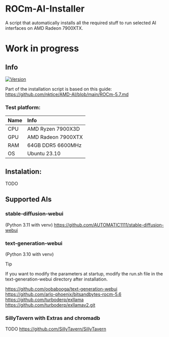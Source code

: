 # ROCm-AI-Installer
A script that automatically installs all the required stuff to run selected AI interfaces on AMD Radeon 7900XTX.

# Work in progress

## Info
[![Version](https://img.shields.io/badge/0.0-version-orange.svg)](https://github.com/Mateusz-Dera/Gasp/edit/main/README.md)

Part of the installation script is based on this guide: https://github.com/nktice/AMD-AI/blob/main/ROCm-5.7.md

### Test platform:
|Name|Info|
|:---|:---|
|CPU|AMD Ryzen 7900X3D|
|GPU|AMD Radeon 7900XTX|
|RAM|64GB DDR5 6600MHz|
|OS|Ubuntu 23.10|

## Instalation:
TODO

## Supported AIs
### stable-diffusion-webui
(Python 3.11 with venv)
https://github.com/AUTOMATIC1111/stable-diffusion-webui

### text-generation-webui
(Python 3.10 with venv)
> [!TIP]
> If you want to modify the parameters at startup, modify the run.sh file in the text-generation-webui directory after installation.

https://github.com/oobabooga/text-generation-webui
https://github.com/arlo-phoenix/bitsandbytes-rocm-5.6
https://github.com/turboderp/exllama
https://github.com/turboderp/exllamav2.git

### SillyTavern with Extras and chromadb
TODO
https://github.com/SillyTavern/SillyTavern